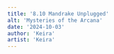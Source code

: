 ```yaml
---
title: '8.10 Mandrake Unplugged'
alt: 'Mysteries of the Arcana'
date: '2024-10-03'
author: 'Keira'
artist: 'Keira'
---
```

